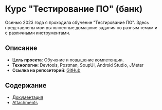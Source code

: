 # Курс "Тестирование ПО" (банк)

Осенью 2023 года я проходила обучение "Тестирование ПО". Здесь представлены мои выполненные домашние задания по разным темам и с различными инструментами. 

## Описание

- **Цель проекта**: Обучение и повышение компетенции.
- **Технологии**: Devtools, Postman, SoupUI, Android Studio, JMeter
- **Ссылка на репозиторий**: [GitHub](vekriona/Projects/Testing-PO-Bank)

## Содержание

- [Документация](Testing-PO-Bank/Documents/)
- [Attachments](Testing-PO-Bank/Screenshots/)
